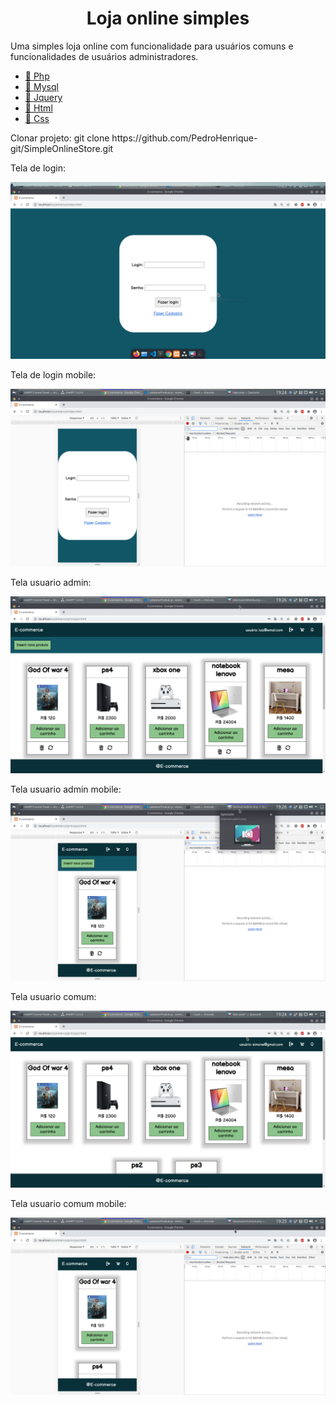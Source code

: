 <h1 align="center">Loja online simples</h1>

<p align="left">
 Uma simples loja online com funcionalidade para usuários comuns e funcionalidades de usuários administradores.
</p>

<p align="left">
    <ul>
        <li><a href="https://www.php.net/">🔗 Php</a></li>
        <li><a href="https://www.mysql.com/">🔗 Mysql</a></li>
        <li><a href="https://jquery.com/">🔗 Jquery</a></li>
        <li><a href="https://developer.mozilla.org/pt-BR/docs/Web/HTML">🔗 Html</a></li>
        <li><a href="https://developer.mozilla.org/pt-BR/docs/Web/CSS">🔗 Css</a></li>
    </ul>
</p>

<p align="left">
    Clonar projeto: git clone https://github.com/PedroHenrique-git/SimpleOnlineStore.git
</p>

Tela de login: 

<img src='imagens/login.png'/>

Tela de login mobile:

<img src='imagens/loginMobile.png'/>

Tela usuario admin:

<img src='imagens/telaUsarioadmin.png'/>

Tela usuario admin mobile:

<img src='imagens/telaUsuarioAdminMobile.png'/>

Tela usuario comum:

<img src='imagens/telaUsuarioComum.png'/>

Tela usuario comum mobile:

<img src='imagens/telaUsuarioMobile.png'/>

